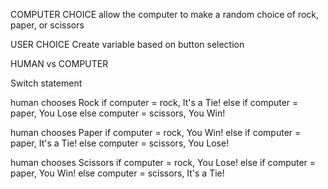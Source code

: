 COMPUTER CHOICE
allow the computer to make a random choice of rock, paper, or scissors


USER CHOICE
Create variable based on button selection

HUMAN vs COMPUTER

Switch statement

human chooses Rock
if computer = rock, It's a Tie!
else if computer = paper, You Lose
else computer = scissors, You Win!

human chooses Paper
if computer = rock, You Win!
else if computer = paper, It's a Tie!
else computer = scissors, You Lose!

human chooses Scissors
if computer = rock, You Lose!
else if computer = paper, You Win!
else computer = scissors, It's a Tie!

